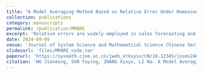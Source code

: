```yaml
---
title: "A Model Averaging Method Based on Relative Error Under Homoscedasticity"
collection: publications
category: manuscripts
permalink: /publication/MMARE
excerpt: 'Relative errors are widely employed in sales forecasting and other domains to assess prediction accuracy due to its scale invariance and ease of comprehension. In this paper, with a homoscedastic Guassianity assumption, a novel model averaging approach based on multiplicative models and mean squared relative risk is proposed to improve the forecast accuracy measured by mean squared relative error. A theoretical guarantee that the expectation of the weight criterion is asymptotically equivalent to the relative risk is provided. Under some mild conditions, when all candidate models are misspecified the model averaging method is asymptotically optimal, and when correct models exist the sum of the weights placed on these correct models converges to 1. Furthermore, numerical experiments and an empirical analysis on sales forecasting show the superiority and practicability of the proposed method.'
date: 2024-09-09
venue: 'Journal of System Science and Mathematical Science Chinese Series'
slidesurl: 'files/MMARE_code.rar'
paperurl: 'https://sysmath.cjoe.ac.cn/jweb_xtkxysx/CN/10.12345/jssms240045'
citation: 'WU Jianming, SUN Yuying, ZHANG Xinyu, LI Na. A Model Averaging Method Based on Relative Error Under Homoscedasticity. Journal of System Science and Mathematical Science Chinese Series, 2024 https://doi.org/10.12345/jssms240045'
---
```

